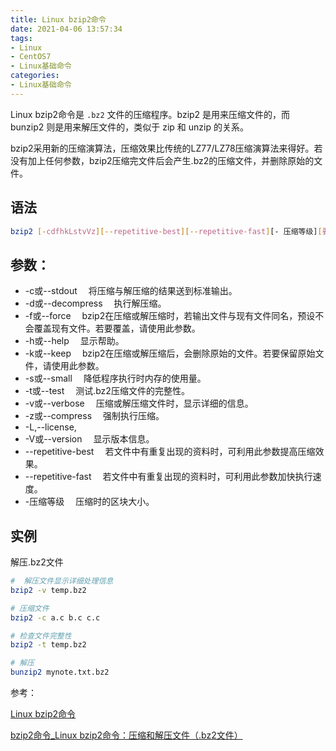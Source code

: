 ```yaml
---
title: Linux bzip2命令
date: 2021-04-06 13:57:34
tags:
- Linux
- CentOS7
- Linux基础命令
categories:
- Linux基础命令
---
```

Linux bzip2命令是 `.bz2` 文件的压缩程序。bzip2 是用来压缩文件的，而 bunzip2 则是用来解压文件的，类似于 zip 和 unzip 的关系。

bzip2采用新的压缩演算法，压缩效果比传统的LZ77/LZ78压缩演算法来得好。若没有加上任何参数，bzip2压缩完文件后会产生.bz2的压缩文件，并删除原始的文件。

## 语法

```sh
bzip2 [-cdfhkLstvVz][--repetitive-best][--repetitive-fast][- 压缩等级][要压缩的文件]
```

## 参数：

* -c或--stdout 　将压缩与解压缩的结果送到标准输出。
* -d或--decompress 　执行解压缩。
* -f或--force 　bzip2在压缩或解压缩时，若输出文件与现有文件同名，预设不会覆盖现有文件。若要覆盖，请使用此参数。
* -h或--help 　显示帮助。
* -k或--keep 　bzip2在压缩或解压缩后，会删除原始的文件。若要保留原始文件，请使用此参数。
* -s或--small 　降低程序执行时内存的使用量。
* -t或--test 　测试.bz2压缩文件的完整性。
* -v或--verbose 　压缩或解压缩文件时，显示详细的信息。
* -z或--compress 　强制执行压缩。
* -L,--license,
* -V或--version 　显示版本信息。
* --repetitive-best 　若文件中有重复出现的资料时，可利用此参数提高压缩效果。
* --repetitive-fast 　若文件中有重复出现的资料时，可利用此参数加快执行速度。
* -压缩等级 　压缩时的区块大小。

## 实例

解压.bz2文件

```sh
#  解压文件显示详细处理信息 
bzip2 -v temp.bz2

# 压缩文件
bzip2 -c a.c b.c c.c

# 检查文件完整性
bzip2 -t temp.bz2

# 解压
bunzip2 mynote.txt.bz2
```

参考：

[Linux bzip2命令](https://www.runoob.com/linux/linux-comm-bzip2.html)

[bzip2命令_Linux bzip2命令：压缩和解压文件（.bz2文件）](http://c.biancheng.net/linux/bzip2.html)